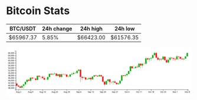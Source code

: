 # Bitcoin Stats

BTC/USDT|24h change|24h high|24h low|
|---|---|---|---|
|$65967.37|5.85%|$66423.00|$61576.35|

<img src="./chart.svg">
